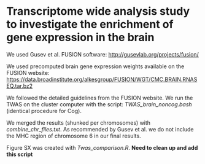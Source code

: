 # Transcriptome wide analysis study to investigate the enrichment of gene expression in the brain 

We used Gusev et al. FUSION software: http://gusevlab.org/projects/fusion/

We used precomputed brain gene expression weights available on the FUSION website: https://data.broadinstitute.org/alkesgroup/FUSION/WGT/CMC.BRAIN.RNASEQ.tar.bz2


We followed the detailed guidelines from the FUSION website. We run the TWAS on the cluster computer with the script: *TWAS_brain_noncog.bash* (identical procedure for Cog). 

We merged the results (shunked per chromosomes) with *combine_chr_files.txt*. As recommended by Gusev et al. we do not include the MHC region of chromosome 6 in our final results. 

Figure SX was created with *Twas_comparison.R*. **Need to clean up and add this script**

